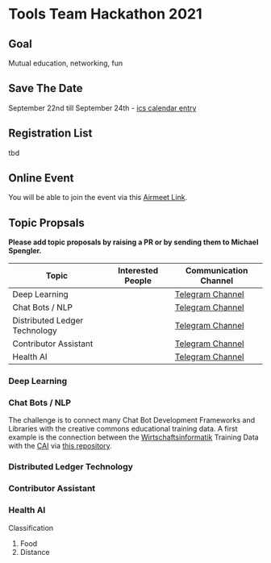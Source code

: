 # Tools Team Hackathon 2021

## Goal
Mutual education, networking, fun

## Save The Date
September 22nd till September 24th - [ics calendar entry](https://raw.githubusercontent.com/michael-spengler/sap-tools-hackathon-2021/main/SAP%20Tools%20Hackathon.ics)

## Registration List
tbd

## Online Event
You will be able to join the event via this [Airmeet Link](https://www.airmeet.com/e/b5d475d0-c397-11eb-a15a-3f9df4cd1d7e). 

## Topic Propsals
**Please add topic proposals by raising a PR or by sending them to Michael Spengler.**  

| Topic | Interested People | Communication Channel |
|----------------------|----------|----------|
| Deep Learning | | [Telegram Channel](https://t.me/joinchat/-yVHTNc4I91kMDgy) |
| Chat Bots / NLP | | [Telegram Channel](https://t.me/joinchat/-2PEqpvVNdg3MmIy)|
| Distributed Ledger Technology | | [Telegram Channel](https://t.me/joinchat/_YrYJR1kEK5kZGFi) |
| Contributor Assistant | | [Telegram Channel](https://t.me/joinchat/ubxm6GEcPaRiNjAy) |
| Health AI | | [Telegram Channel](https://t.me/joinchat/y2Ktte2Ubh05NGYy) |


### Deep Learning

### Chat Bots / NLP
The challenge is to connect many Chat Bot Development Frameworks and Libraries with the creative commons educational training data. A first example is the connection between the [Wirtschaftsinformatik](https://github.com/fancy-flashcard/wirtschaftsinformatik) Training Data with the [CAI](https://cai.tools.sap/) via [this repository](https://github.com/michael-spengler/faq-synch-hackathon-prep).

### Distributed Ledger Technology

### Contributor Assistant


### Health AI
Classification  
1. Food  
2. Distance  


